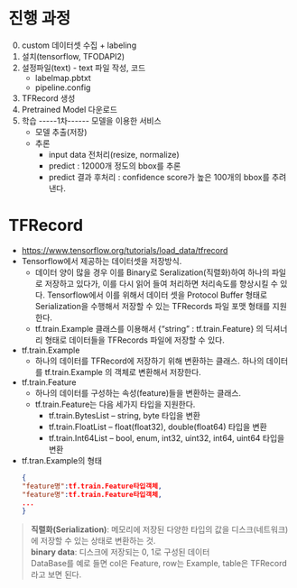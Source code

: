 # 진행 과정
0. custom 데이터셋 수집 + labeling
1. 설치(tensorflow, TFODAPI2)
2. 설정파일(text) - text 파일 작성, 코드
    - labelmap.pbtxt
    - pipeline.config
3. TFRecord 생성
4. Pretrained Model 다운로드
5. 학습
-----1차------
모델을 이용한 서비스
    - 모델 추출(저장)
    - 추론
        - input data 전처리(resize, normalize)
        - predict : 12000개 정도의 bbox를 추론
        - predict 결과 후처리 : confidence score가 높은 100개의 bbox를 추려낸다.


# TFRecord
- https://www.tensorflow.org/tutorials/load_data/tfrecord
- Tensorflow에서 제공하는 데이터셋을 저장방식.
    - 데이터 양이 많을 경우 이를 Binary로 Seralization(직렬화)하여 하나의 파일로 저장하고 있다가, 이를 다시 읽어 들여 처리하면 처리속도를 향상시킬 수 있다. Tensorflow에서 이를 위해서 데이터 셋을 Protocol Buffer 형태로 Serialization을 수행해서 저장할 수 있는 TFRecords 파일 포맷 형태를 지원한다.
    - tf.train.Example 클래스를 이용해서 {“string” : tf.train.Feature} 의 딕셔너리 형태로 데이터들을 TFRecords 파일에 저장할 수 있다.
- tf.train.Example
    - 하나의 데이터를 TFRecord에 저장하기 위해 변환하는 클래스. 하나의 데이터를 tf.train.Example 의 객체로 변환해서 저장한다.
- tf.train.Feature
    - 하나의 데이터를 구성하는 속성(feature)들을 변환하는 클래스.
    - tf.train.Feature는 다음 세가지 타입을 지원한다.
        - tf.train.BytesList – string, byte 타입을 변환
        - tf.train.FloatList – float(float32), double(float64) 타입을 변환
        - tf.train.Int64List – bool, enum, int32, uint32, int64, uint64 타입을 변환
- tf.tran.Example의 형태
    ```json
    {
    "feature명":tf.train.Feature타입객체,
    "feature명":tf.train.Feature타입객체,
    ...
    }
    ```
> **직렬화(Serialization)**: 메모리에 저장된 다양한 타입의 값을 디스크(네트워크)에 저장할 수 있는 상태로 변환하는 것.  
> **binary data**: 디스크에 저장되는 0, 1로 구성된 데이터  
>    DataBase를 예로 들면 col은 Feature, row는 Example, table은 TFRecord라고 보면 된다.

